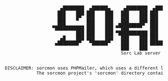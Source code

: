<pre>
                     ▄████████  ▄██████▄     ▄████████  ▄████████   ▄▄▄▄███▄▄▄▄    ▄██████▄  ███▄▄▄▄
                    ███    ███ ███    ███   ███    ███ ███    ███ ▄██▀▀▀███▀▀▀██▄ ███    ███ ███▀▀▀██▄
                    ███    █▀  ███    ███   ███    ███ ███    █▀  ███   ███   ███ ███    ███ ███   ███
                    ███        ███    ███  ▄███▄▄▄▄██▀ ███        ███   ███   ███ ███    ███ ███   ███
                  ▀███████████ ███    ███ ▀▀███▀▀▀▀▀   ███        ███   ███   ███ ███    ███ ███   ███
                           ███ ███    ███ ▀███████████ ███    █▄  ███   ███   ███ ███    ███ ███   ███
                     ▄█    ███ ███    ███   ███    ███ ███    ███ ███   ███   ███ ███    ███ ███   ███
                   ▄████████▀   ▀██████▀    ███    ███ ████████▀   ▀█   ███   █▀   ▀██████▀   ▀█   █▀
                                            ███    ███
                                            Sorc Lab server monitoring tools. - Mackenzie Fisher


DISCLAIMER: sorcmon uses PHPMailer, which uses a different license than the sorcmon monitoring tools.
            The sorcmon project's 'sorcmon' directory contains PHPMailer code and its associated license.
</pre>
